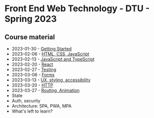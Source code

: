 # Front End Web Technology - DTU - Spring 2023

## Course material

- 2023-01-30 - [Getting Started](./01-getting-started/)
- 2023-02-06 - [HTML, CSS, JavaScript](./02-html-css-js/)
- 2023-02-13 - [JavaScript and TypeScript](./03-javascript-typescript/)
- 2023-02-20 - [React](./04-react/)
- 2023-02-27 - [Testing](./05-testing/)
- 2023-03-06 - [Forms](./06-forms/)
- 2023-03-13 - [UX, styling, accessibility](./07-ux-styling/)
- 2023-03-20 - [HTTP](./08-http/)
- 2023-03-27 - [Routing, Animation](./09-routing-animation/)
- State
- Auth, security
- Architecture: SPA, PWA, MPA
- What's left to learn?
